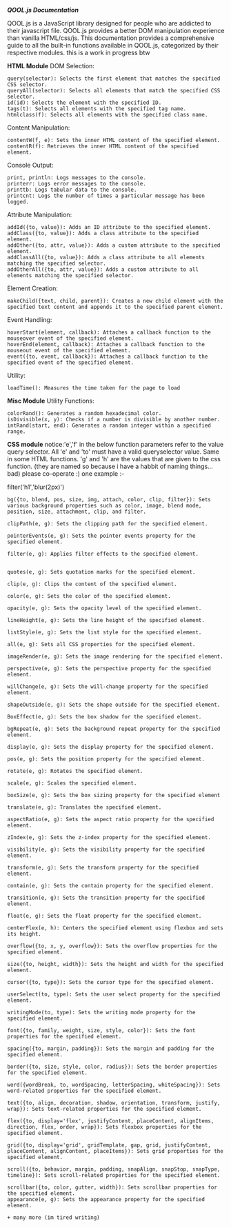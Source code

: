 ***QOOL.js Documentation***

QOOL.js is a JavaScript library designed for people who are addicted to their javascript file. QOOL.js provides a better DOM manipulation experience than vanilla HTML/css/js. This documentation provides a comprehensive guide to all the built-in functions available in QOOL.js, categorized by their respective modules.
this is a work in progress btw

**HTML Module**
DOM Selection:

    query(selector): Selects the first element that matches the specified CSS selector.
    queryAll(selector): Selects all elements that match the specified CSS selector.
    id(id): Selects the element with the specified ID.
    tags(t): Selects all elements with the specified tag name.
    htmlclass(f): Selects all elements with the specified class name.

Content Manipulation:

    contentW(f, e): Sets the inner HTML content of the specified element.
    contentR(f): Retrieves the inner HTML content of the specified element.

Console Output:

    print, println: Logs messages to the console.
    printerr: Logs error messages to the console.
    printtb: Logs tabular data to the console.
    printcnt: Logs the number of times a particular message has been logged.

Attribute Manipulation:

    addId({to, value}): Adds an ID attribute to the specified element.
    addClass({to, value}): Adds a class attribute to the specified element.
    addOther({to, attr, value}): Adds a custom attribute to the specified element.
    addClassAll({to, value}): Adds a class attribute to all elements matching the specified selector.
    addOtherAll({to, attr, value}): Adds a custom attribute to all elements matching the specified selector.

Element Creation:

    makeChild({text, child, parent}): Creates a new child element with the specified text content and appends it to the specified parent element.

Event Handling:

    hoverStart(element, callback): Attaches a callback function to the mouseover event of the specified element.
    hoverEnd(element, callback): Attaches a callback function to the mouseout event of the specified element.
    event({to, event, callback}): Attaches a callback function to the specified event of the specified element.

Utility:

    loadTime(): Measures the time taken for the page to load

**Misc Module**
Utility Functions:

    colorRand(): Generates a random hexadecimal color.
    isDivisible(x, y): Checks if a number is divisible by another number.
    intRand(start, end): Generates a random integer within a specified range.

**CSS module**
notice:'e','f' in the below function parameters refer to the value query selector. All 'e' and 'to' must have a valid queryselector value. Same in some HTML functions.
'g' and 'h' are the values that are given to the css function.
(they are named so because i have a habbit of naming things... bad) please co-operate :)
one example :- 

filter('h1','blur(2px)')

    bg({to, blend, pos, size, img, attach, color, clip, filter}): Sets various background properties such as color, image, blend mode, position, size, attachment, clip, and filter.

    clipPath(e, g): Sets the clipping path for the specified element.

    pointerEvents(e, g): Sets the pointer events property for the specified element.

    filter(e, g): Applies filter effects to the specified element.


    quotes(e, g): Sets quotation marks for the specified element.

    clip(e, g): Clips the content of the specified element.

    color(e, g): Sets the color of the specified element.

    opacity(e, g): Sets the opacity level of the specified element.

    lineHeight(e, g): Sets the line height of the specified element.

    listStyle(e, g): Sets the list style for the specified element.

    all(e, g): Sets all CSS properties for the specified element.

    imageRender(e, g): Sets the image rendering for the specified element.

    perspective(e, g): Sets the perspective property for the specified element.

    willChange(e, g): Sets the will-change property for the specified element.

    shapeOutside(e, g): Sets the shape outside for the specified element.

    BoxEffect(e, g): Sets the box shadow for the specified element.

    bgRepeat(e, g): Sets the background repeat property for the specified element.

    display(e, g): Sets the display property for the specified element.

    pos(e, g): Sets the position property for the specified element.

    rotate(e, g): Rotates the specified element.

    scale(e, g): Scales the specified element.

    boxSize(e, g): Sets the box sizing property for the specified element
    
    translate(e, g): Translates the specified element.

    aspectRatio(e, g): Sets the aspect ratio property for the specified element.

    zIndex(e, g): Sets the z-index property for the specified element.

    visibility(e, g): Sets the visibility property for the specified element.

    transform(e, g): Sets the transform property for the specified element.

    contain(e, g): Sets the contain property for the specified element.

    transition(e, g): Sets the transition property for the specified element.

    float(e, g): Sets the float property for the specified element.

    centerFlex(e, h): Centers the specified element using flexbox and sets its height.

    overflow({to, x, y, overflow}): Sets the overflow properties for the specified element.

    size({to, height, width}): Sets the height and width for the specified element.

    cursor({to, type}): Sets the cursor type for the specified element.

    userSelect(to, type): Sets the user select property for the specified element.

    writingMode(to, type): Sets the writing mode property for the specified element.

    font({to, family, weight, size, style, color}): Sets the font properties for the specified element.

    spacing({to, margin, padding}): Sets the margin and padding for the specified element.

    border({to, size, style, color, radius}): Sets the border properties for the specified element.

    word({wordBreak, to, wordSpacing, letterSpacing, whiteSpacing}): Sets word-related properties for the specified element.

    text({to, align, decoration, shadow, orientation, transform, justify, wrap}): Sets text-related properties for the specified element.

    flex({to, display='flex', justifyContent, placeContent, alignItems, direction, flex, order, wrap}): Sets flexbox properties for the specified element.

    grid({to, display='grid', gridTemplate, gap, grid, justifyContent, placeContent, alignContent, placeItems}): Sets grid properties for the specified element.

    scroll({to, behavior, margin, padding, snapAlign, snapStop, snapType, timeline}): Sets scroll-related properties for the specified element.

    scrollbar({to, color, gutter, width}): Sets scrollbar properties for the specified element.
    appearance(e, g): Sets the appearance property for the specified element.

    + many more (im tired writing)
